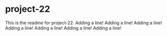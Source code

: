 # project-22

This is the readme for project-22.
Adding a line!
Adding a line!
Adding a line!
Adding a line!
Adding a line!
Adding a line!
Adding a line!
